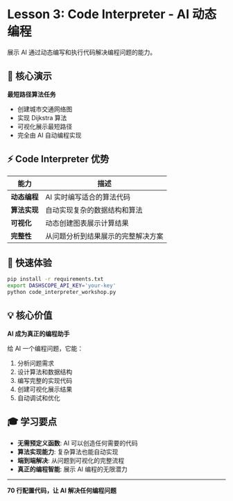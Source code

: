 # Lesson 3: Code Interpreter - AI 动态编程

展示 AI 通过动态编写和执行代码解决编程问题的能力。

## 🎯 核心演示

**最短路径算法任务**
- 创建城市交通网络图
- 实现 Dijkstra 算法  
- 可视化展示最短路径
- 完全由 AI 自动编程实现

## ⚡ Code Interpreter 优势

| 能力 | 描述 |
|---|---|
| **动态编程** | AI 实时编写适合的算法代码 |
| **算法实现** | 自动实现复杂的数据结构和算法 |
| **可视化** | 动态创建图表展示计算结果 |
| **完整性** | 从问题分析到结果展示的完整解决方案 |

## 🚀 快速体验

```bash
pip install -r requirements.txt
export DASHSCOPE_API_KEY='your-key'
python code_interpreter_workshop.py
```

## 💡 核心价值

**AI 成为真正的编程助手**

给 AI 一个编程问题，它能：
1. 分析问题需求
2. 设计算法和数据结构
3. 编写完整的实现代码
4. 创建可视化展示结果
5. 自动调试和优化

## 🎓 学习要点

- **无需预定义函数**: AI 可以创造任何需要的代码
- **算法实现能力**: 复杂算法也能自动实现
- **端到端解决**: 从问题到可视化的完整流程
- **真正的编程智能**: 展示 AI 编程的无限潜力

---

**70 行配置代码，让 AI 解决任何编程问题**